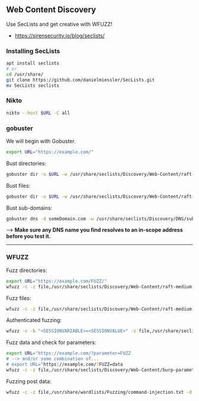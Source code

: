 ## Web Content Discovery

Use SecLists and get creative with WFUZZ!

- https://sirensecurity.io/blog/seclists/

### Installing SecLists

```bash
apt install seclists
# or
cd /usr/share/
git clone https://github.com/danielmiessler/SecLists.git
mv SecLists seclists
```

### Nikto

```bash
nikto --host $URL -C all
```

### gobuster

We will begin with Gobuster.

```bash
export URL="https://example.com/"
```

Bust directories:

```bash
gobuster dir -u $URL -w /usr/share/seclists/Discovery/Web-Content/raft-medium-directories.txt -k -t 30
```

Bust files:

```bash
gobuster dir -u $URL -w /usr/share/seclists/Discovery/Web-Content/raft-medium-files.txt -k -t 30
```

Bust sub-domains:

```bash
gobuster dns -d someDomain.com -w /usr/share/seclists/Discovery/DNS/subdomains-top1million-110000.txt -t 30
```
--> **Make sure any DNS name you find resolves to an in-scope address before you test it.**

---

### WFUZZ

Fuzz directories:

```bash
export URL="https://example.com/FUZZ/"
wfuzz -c -z file,/usr/share/seclists/Discovery/Web-Content/raft-medium-directories.txt "$URL" |grep -ivE '404|403'
```

Fuzz files:

```bash
wfuzz -c -z file,/usr/share/seclists/Discovery/Web-Content/raft-medium-files.txt "$URL" |grep -ivE '404|403'
```

Authenticated fuzzing:

```bash
wfuzz -c -b "<SESSIONVARIABLE>=<SESSIONVALUE>" -z file,/usr/share/seclists/Discovery/Web-Content/raft-medium-files.txt "$URL" |grep -ivE '404|403'
```

Fuzz data and check for parameters:

```bash
export URL="https://example.com/?parameter=FUZZ
# --> and/or some combination of...
# export URL="https://example.com/?FUZZ=data
wfuzz -c -z file,/usr/share/seclists/Discovery/Web-Content/burp-parameter-names.txt "$URL"
```

Fuzzing post data:

```bash
wfuzz -c -z file,/usr/share/wordlists/Fuzzing/command-injection.txt -d "postParameter=FUZZ" "$URL"
```
